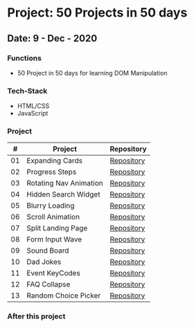 # Project: 50 Projects in 50 days

## Date: 9 - Dec - 2020

### Functions

- 50 Project in 50 days for learning DOM Manipulation

### Tech-Stack

- HTML/CSS
- JavaScript

### Project

|  #  | Project                | Repository                                                                                          |
| :-: | ---------------------- | --------------------------------------------------------------------------------------------------- |
| 01  | Expanding Cards        | [Repository](https://github.com/tinspham209/50projects50days/tree/master/01-expanding-cards)        |
| 02  | Progress Steps         | [Repository](https://github.com/tinspham209/50projects50days/tree/master/02-progress-steps)         |
| 03  | Rotating Nav Animation | [Repository](https://github.com/tinspham209/50projects50days/tree/master/03-rotating-nav-animation) |
| 04  | Hidden Search Widget   | [Repository](https://github.com/tinspham209/50projects50days/tree/master/04-hidden-search-widget)   |
| 05  | Blurry Loading         | [Repository](https://github.com/tinspham209/50projects50days/tree/master/05-blurry-loading)         |
| 06  | Scroll Animation       | [Repository](https://github.com/tinspham209/50projects50days/tree/master/06-scroll-animation)       |
| 07  | Split Landing Page     | [Repository](https://github.com/tinspham209/50projects50days/tree/master/07-split-landing-page)     |
| 08  | Form Input Wave        | [Repository](https://github.com/tinspham209/50projects50days/tree/master/08-form-input-wave)        |
| 09  | Sound Board            | [Repository](https://github.com/tinspham209/50projects50days/tree/master/09-sound-board)            |
| 10  | Dad Jokes              | [Repository](https://github.com/tinspham209/50projects50days/tree/master/10-dad-jokes)              |
| 11  | Event KeyCodes         | [Repository](https://github.com/tinspham209/50projects50days/tree/master/11-event-keycodes)         |
| 12  | FAQ Collapse           | [Repository](https://github.com/tinspham209/50projects50days/tree/master/12-faq-collapse)           |
| 13  | Random Choice Picker   | [Repository](https://github.com/tinspham209/50projects50days/tree/master/13-random-choice-picker)   |

### After this project
